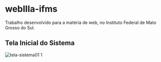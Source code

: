 # webIIIa-ifms
Trabalho desenvolvido para a matéria de web, no Instituto Federal de Mato Grosso do Sul.

<h2 text-align="center">Tela Inicial do Sistema</h2>

![tela-sistema01 1](https://user-images.githubusercontent.com/67653921/172158181-03bf7202-2115-494a-b989-5b44f043f718.png)
